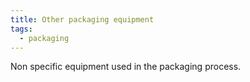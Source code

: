 ```yaml
---
title: Other packaging equipment
tags:
  - packaging
---
```

Non specific equipment used in the packaging process.